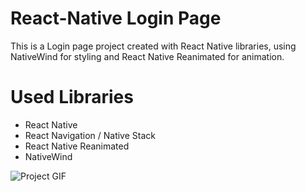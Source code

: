 # React-Native Login Page

This is a Login page project created with React Native libraries, using NativeWind for styling and React Native Reanimated for animation.

# Used Libraries
- React Native
- React Navigation / Native Stack
- React Native Reanimated
- NativeWind

![Project GIF]('../MyProjj/src/assets/Sign.gif')
